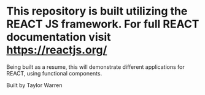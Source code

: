 # This repository is built utilizing the REACT JS framework. For full REACT documentation visit https://reactjs.org/

Being built as a resume, this will demonstrate different applications for REACT, using functional components.

Built by Taylor Warren
